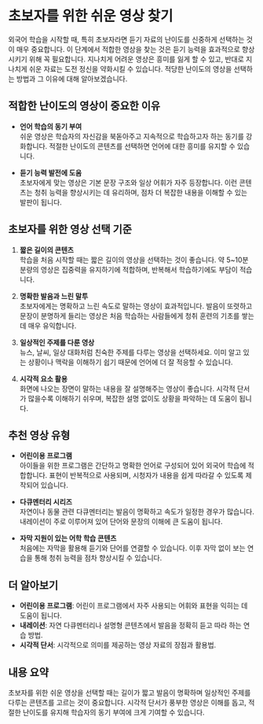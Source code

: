# 초보자를 위한 쉬운 영상 찾기

외국어 학습을 시작할 때, 특히 초보자라면 듣기 자료의 난이도를 신중하게 선택하는 것이 매우 중요합니다. 이 단계에서 적합한 영상을 찾는 것은 듣기 능력을 효과적으로 향상시키기 위해 꼭 필요합니다. 지나치게 어려운 영상은 흥미를 잃게 할 수 있고, 반대로 지나치게 쉬운 자료는 도전 정신을 약화시킬 수 있습니다. 적당한 난이도의 영상을 선택하는 방법과 그 이유에 대해 알아보겠습니다.

## 적합한 난이도의 영상이 중요한 이유

* **언어 학습의 동기 부여**  
  쉬운 영상은 학습자의 자신감을 북돋아주고 지속적으로 학습하고자 하는 동기를 강화합니다. 적절한 난이도의 콘텐츠를 선택하면 언어에 대한 흥미를 유지할 수 있습니다.

* **듣기 능력 발전에 도움**  
  초보자에게 맞는 영상은 기본 문장 구조와 일상 어휘가 자주 등장합니다. 이런 콘텐츠는 청취 능력을 향상시키는 데 유리하며, 점차 더 복잡한 내용을 이해할 수 있는 발판이 됩니다.

## 초보자를 위한 영상 선택 기준

1. **짧은 길이의 콘텐츠**  
   학습을 처음 시작할 때는 짧은 길이의 영상을 선택하는 것이 좋습니다. 약 5~10분 분량의 영상은 집중력을 유지하기에 적합하며, 반복해서 학습하기에도 부담이 적습니다.

2. **명확한 발음과 느린 말투**  
   초보자에게는 명확하고 느린 속도로 말하는 영상이 효과적입니다. 발음이 또렷하고 문장이 분명하게 들리는 영상은 처음 학습하는 사람들에게 청취 훈련의 기초를 쌓는 데 매우 유익합니다.

3. **일상적인 주제를 다룬 영상**  
   뉴스, 날씨, 일상 대화처럼 친숙한 주제를 다루는 영상을 선택하세요. 이미 알고 있는 상황이나 맥락을 이해하기 쉽기 때문에 언어에 더 잘 적응할 수 있습니다.

4. **시각적 요소 활용**  
   화면에 나오는 장면이 말하는 내용을 잘 설명해주는 영상이 좋습니다. 시각적 단서가 많을수록 이해하기 쉬우며, 복잡한 설명 없이도 상황을 파악하는 데 도움이 됩니다.

## 추천 영상 유형

* **어린이용 프로그램**  
  아이들을 위한 프로그램은 간단하고 명확한 언어로 구성되어 있어 외국어 학습에 적합합니다. 표현이 반복적으로 사용되며, 시청자가 내용을 쉽게 따라갈 수 있도록 제작되어 있습니다.
  
* **다큐멘터리 시리즈**  
  자연이나 동물 관련 다큐멘터리는 발음이 명확하고 속도가 일정한 경우가 많습니다. 내레이션이 주로 이루어져 있어 단어와 문장의 이해에 큰 도움이 됩니다.
  
* **자막 지원이 있는 어학 학습 콘텐츠**  
  처음에는 자막을 활용해 듣기와 단어를 연결할 수 있습니다. 이후 자막 없이 보는 연습을 통해 청취 능력을 점차 향상시킬 수 있습니다.

## 더 알아보기

* **어린이용 프로그램**: 어린이 프로그램에서 자주 사용되는 어휘와 표현을 익히는 데 도움이 됩니다.
* **내레이션**: 자연 다큐멘터리나 설명형 콘텐츠에서 발음을 정확히 듣고 따라 하는 연습 방법.
* **시각적 단서**: 시각적으로 의미를 제공하는 영상 자료의 장점과 활용법.

## 내용 요약

초보자를 위한 쉬운 영상을 선택할 때는 길이가 짧고 발음이 명확하며 일상적인 주제를 다루는 콘텐츠를 고르는 것이 중요합니다. 시각적 단서가 풍부한 영상은 이해를 돕고, 적절한 난이도를 유지해 학습자의 동기 부여에 크게 기여할 수 있습니다.